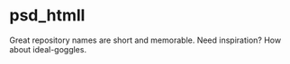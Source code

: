 # psd_htmll
Great repository names are short and memorable. Need inspiration? How about ideal-goggles.

